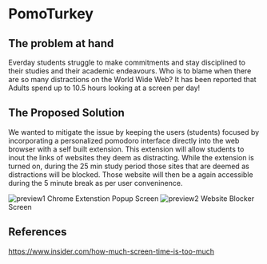 # PomoTurkey

## The problem at hand
Everday students struggle to make commitments and stay disciplined to their studies and their academic endeavours. 
Who is to blame when there are so many distractions on the World Wide Web?
It has been reported that Adults spend up to 10.5 hours looking at a screen per day!

## The Proposed Solution
We wanted to mitigate the issue by keeping the users (students) focused by incorporating a personalized pomodoro interface directly into the web browser with a self built extension. This extension will allow students to inout the links of websites they deem as distracting. While the extension is turned on, during the 25 min study period those sites that are deemed as distractions will be blocked. Those website will then be a again accessible during the 5 minute break as per user conveninence.

![preview1](https://user-images.githubusercontent.com/91243266/140653461-2f7873cc-d8e5-4fb1-b7ff-b0d21ccdf591.png)
Chrome Extenstion Popup Screen 
![preview2](https://user-images.githubusercontent.com/91243266/140653480-d7d64c11-0c11-4357-a949-f7c62cbc3955.png)
Website Blocker Screen

## References
https://www.insider.com/how-much-screen-time-is-too-much
